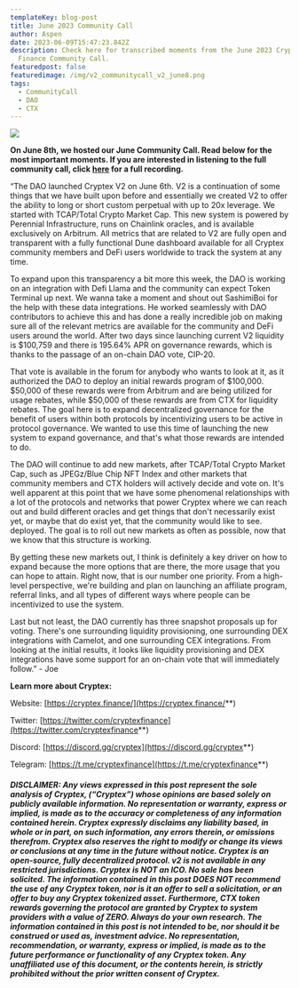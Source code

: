 ```yaml
---
templateKey: blog-post
title: June 2023 Community Call
author: Aspen
date: 2023-06-09T15:47:23.842Z
description: Check here for transcribed moments from the June 2023 Cryptex
  Finance Community Call.
featuredpost: false
featuredimage: /img/v2_communitycall_v2_june8.png
tags:
  - CommunityCall
  - DAO
  - CTX
---
```

![](/img/v2_communitycall_v2_june8.png)

**O﻿n June 8th, we hosted our June Community Call. Read below for the most important moments. If you are interested in listening to the full community call, click [here](https://youtu.be/R62PLbqPRvw) for a full recording.**

“The DAO launched Cryptex V2 on June 6th. V2 is a continuation of some things that we have built upon before and essentially we created V2 to offer the ability to long or short custom perpetual with up to 20x leverage. We started with TCAP/Total Crypto Market Cap. This new system is powered by Perennial Infrastructure, runs on Chainlink oracles, and is available exclusively on Arbitrum. All metrics that are related to V2 are fully open and transparent with a fully functional Dune dashboard available for all Cryptex community members and DeFi users worldwide to track the system at any time.

To expand upon this transparency a bit more this week, the DAO is working on an integration with Defi Llama and the community can expect Token Terminal up next. We wanna take a moment and shout out SashimiBoi for the help with these data integrations. He worked seamlessly with DAO contributors to achieve this and has done a really incredible job on making sure all of the relevant metrics are available for the community and DeFi users around the world. After two days since launching current V2 liquidity is $100,759 and there is 195.64% APR on governance rewards, which is thanks to the passage of an on-chain DAO vote, CIP-20.

That vote is available in the forum for anybody who wants to look at it, as it authorized the DAO to deploy an initial rewards program of $100,000. $50,000 of these rewards were from Arbitrum and are being utilized for usage rebates, while $50,000 of these rewards are from CTX for liquidity rebates. The goal here is to expand decentralized governance for the benefit of users within both protocols by incentivizing users to be active in protocol governance. We wanted to use this time of launching the new system to expand governance, and that's what those rewards are intended to do.

The DAO will continue to add new markets, after TCAP/Total Crypto Market Cap, such as JPEGz/Blue Chip NFT Index and other markets that community members and CTX holders will actively decide and vote on. It's well apparent at this point that we have some phenomenal relationships with a lot of the protocols and networks that power Cryptex where we can reach out and build different oracles and get things that don't necessarily exist yet, or maybe that do exist yet, that the community would like to see. deployed. The goal is to roll out new markets as often as possible, now that we know that this structure is working.

By getting these new markets out, I think is definitely a key driver on how to expand because the more options that are there, the more usage that you can hope to attain. Right now, that is our number one priority. From a high-level perspective, we're building and plan on launching an affiliate program, referral links, and all types of different ways where people can be incentivized to use the system.

Last but not least, the DAO currently has three snapshot proposals up for voting. There's one surrounding liquidity provisioning, one surrounding DEX integrations with Camelot, and one surrounding CEX integrations. From looking at the initial results, it looks like liquidity provisioning and DEX integrations have some support for an on-chain vote that will immediately follow.” - Joe

**Learn more about Cryptex:**

Website: [https://cryptex.finance/](https://cryptex.finance/**)

Twitter: [https://twitter.com/cryptexfinance](https://twitter.com/cryptexfinance**)

Discord: [https://discord.gg/cryptex](https://discord.gg/cryptex**)

Telegram: [https://t.me/cryptexfinance](https://t.me/cryptexfinance**)

###### **DISCLAIMER: Any views expressed in this post represent the sole analysis of Cryptex, (“Cryptex”) whose opinions are based solely on publicly available information. No representation or warranty, express or implied, is made as to the accuracy or completeness of any information contained herein. Cryptex expressly disclaims any liability based, in whole or in part, on such information, any errors therein, or omissions therefrom. Cryptex also reserves the right to modify or change its views or conclusions at any time in the future without notice. Cryptex is an open-source, fully decentralized protocol. v2 is not available in any restricted jurisdictions. Cryptex is NOT an ICO. No sale has been solicited. The information contained in this post DOES NOT recommend the use of any Cryptex token, nor is it an offer to sell a solicitation, or an offer to buy any Cryptex tokenized asset. Furthermore, CTX token rewards governing the protocol are granted by Cryptex to system providers with a value of ZERO. Always do your own research. The information contained in this post is not intended to be, nor should it be construed or used as, investment advice. No representation, recommendation, or warranty, express or implied, is made as to the future performance or functionality of any Cryptex token. Any unaffiliated use of this document, or the contents herein, is strictly prohibited without the prior written consent of Cryptex.**